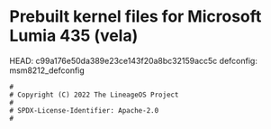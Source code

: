 # Prebuilt kernel files for Microsoft Lumia 435 (vela)

HEAD: c99a176e50da389e23ce143f20a8bc32159acc5c
defconfig: msm8212_defconfig

```
#
# Copyright (C) 2022 The LineageOS Project
#
# SPDX-License-Identifier: Apache-2.0
#
```
